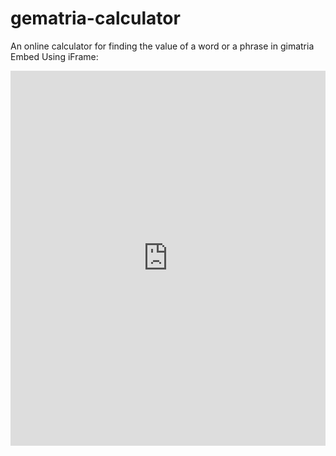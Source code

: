# gematria-calculator
An online calculator for finding the value of a word or a phrase in gimatria
Embed Using iFrame:
<iframe src="https://jasonbra1n.github.io/gematria-calculator/" width="100%" height="600" frameborder="0" style="border: none;"></iframe>
